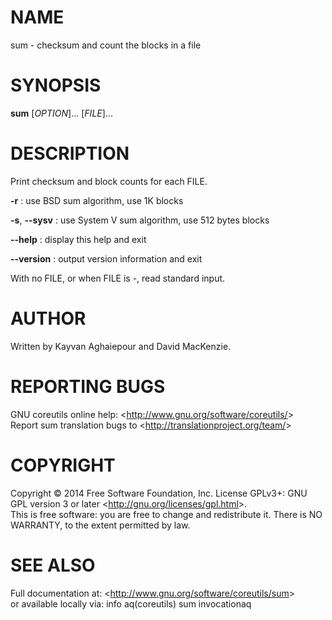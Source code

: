 NAME
====

sum - checksum and count the blocks in a file

SYNOPSIS
========

**sum** [*OPTION*]... [*FILE*]...

DESCRIPTION
===========

Print checksum and block counts for each FILE.

**-r**
:   use BSD sum algorithm, use 1K blocks

**-s**, **--sysv**
:   use System V sum algorithm, use 512 bytes blocks

**--help**
:   display this help and exit

**--version**
:   output version information and exit

With no FILE, or when FILE is -, read standard input.

AUTHOR
======

Written by Kayvan Aghaiepour and David MacKenzie.

REPORTING BUGS
==============

GNU coreutils online help: \<<http://www.gnu.org/software/coreutils/>\>\
 Report sum translation bugs to \<<http://translationproject.org/team/>\>

COPYRIGHT
=========

Copyright © 2014 Free Software Foundation, Inc. License GPLv3+: GNU GPL version 3 or later \<<http://gnu.org/licenses/gpl.html>\>.\
 This is free software: you are free to change and redistribute it. There is NO WARRANTY, to the extent permitted by law.

SEE ALSO
========

Full documentation at: \<<http://www.gnu.org/software/coreutils/sum>\>\
 or available locally via: info aq(coreutils) sum invocationaq
